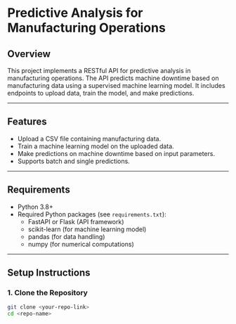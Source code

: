 # Predictive Analysis for Manufacturing Operations

## Overview
This project implements a RESTful API for predictive analysis in manufacturing operations. The API predicts machine downtime based on manufacturing data using a supervised machine learning model. It includes endpoints to upload data, train the model, and make predictions.

---

## Features
- Upload a CSV file containing manufacturing data.
- Train a machine learning model on the uploaded data.
- Make predictions on machine downtime based on input parameters.
- Supports batch and single predictions.

---

## Requirements
- Python 3.8+
- Required Python packages (see `requirements.txt`):
  - FastAPI or Flask (API framework)
  - scikit-learn (for machine learning model)
  - pandas (for data handling)
  - numpy (for numerical computations)

---

## Setup Instructions

### 1. Clone the Repository 
```bash
git clone <your-repo-link>
cd <repo-name>

